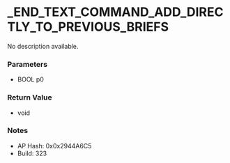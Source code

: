 # _END_TEXT_COMMAND_ADD_DIRECTLY_TO_PREVIOUS_BRIEFS

No description available.

### Parameters
* BOOL p0

### Return Value
* void

### Notes
* AP Hash: 0x0x2944A6C5
* Build: 323


